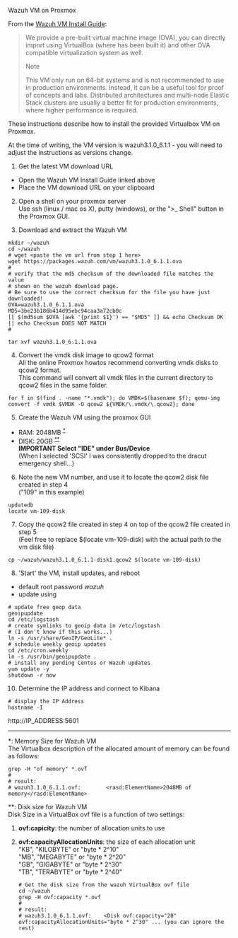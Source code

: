 Wazuh VM on Proxmox

From the [Wazuh VM Install Guide](https://documentation.wazuh.com/current/installation-guide/virtual-machine.html):

> We provide a pre-built virtual machine image (OVA), you can directly import using VirtualBox (where has been built it) and other OVA compatible virtualization system as well.  
> 
> Note  
> 
> This VM only run on 64-bit systems and is not recommended to use in production environments. Instead, it can be a useful tool for proof of concepts and labs. Distributed architectures and multi-node Elastic Stack clusters are usually a better fit for production environments, where higher performance is required.

These instructions describe how to install the provided Virtualbox VM on Proxmox.

At the time of writing, the VM version is wazuh3.1.0_6.1.1 - you will need to adjust the instructions as versions change.

1. Get the latest VM download URL
  - Open the Wazuh VM Install Guide linked above
  - Place the VM download URL on your clipboard
  
2. Open a shell on your proxmox server  
   Use ssh (linux / mac os X), putty (windows), or the ">_ Shell" button in the Proxmox GUI.

3. Download and extract the Wazuh VM

  ```
  mkdir ~/wazuh
  cd ~/wazuh
  # wget <paste the vm url from step 1 here>
  wget https://packages.wazuh.com/vm/wazuh3.1.0_6.1.1.ova
  #
  # verify that the md5 checksum of the downloaded file matches the value 
  # shown on the wazuh download page.
  # Be sure to use the correct checksum for the file you have just downloaded!
  OVA=wazuh3.1.0_6.1.1.ova
  MD5=3be23b186b414d95ebc94caa3a72cb0c
  [[ $(md5sum $OVA |awk '{print $1}') == "$MD5" ]] && echo Checksum OK || echo Checksum DOES NOT MATCH
  #
  
  tar xvf wazuh3.1.0_6.1.1.ova
 ```

4. Convert the vmdk disk image to qcow2 format  
   All the online Proxmox howtos recommend converting vmdk disks to qcow2 format.  
   This command will convert all vmdk files in the current directory to qcow2 files in the same folder.  
  ```
  for f in $(find . -name "*.vmdk"); do VMDK=$(basename $f); qemu-img convert -f vmdk $VMDK -O qcow2 ${VMDK/\.vmdk/\.qcow2}; done
  ```

5. Create the Wazuh VM using the proxmox GUI
  - RAM: 2048MB <sup>[*](#ramsize)</sup>
  - DISK: 20GB <sup>[**](#disksize)</sup>   
     **IMPORTANT Select "IDE" under Bus/Device**  
     (When I selected 'SCSI' I was consistently dropped to the dracut emergency shell...)

6. Note the new VM number, and use it to locate the qcow2 disk file created in step 4  
   ("109" in this example)

  ```
  updatedb
  locate vm-109-disk
  ```

7. Copy the qcow2 file created in step 4 on top of the qcow2 file created in step 5  
   (Feel free to replace $(locate vm-109-disk) with the actual path to the vm disk file)

  ```
  cp ~/wazuh/wazuh3.1.0_6.1.1-disk1.qcow2 $(locate vm-109-disk)
  ```

8. 'Start' the VM, install updates, and reboot
  - default root password *wazuh*
  - update using

  ```
  # update free geop data
  geoipupdate
  cd /etc/logstash
  # create symlinks to geoip data in /etc/logstash
  # (I don't know if this works...)
  ln -s /usr/share/GeoIP/GeoLite* .
  # schedule weekly geoip updates
  cd /etc/cron.weekly
  ln -s /usr/bin/geoipupdate .
  # install any pending Centos or Wazuh updates
  yum update -y
  shutdown -r now
  ```


10. Determine the IP address and connect to Kibana  
   
   ```
   # display the IP Address
   hostname -I
   ```
   
   http://IP_ADDRESS:5601
   
---

<a name="ramsize">*</a>: Memory Size for Wazuh VM  
   The Virtualbox description of the allocated amount of memory can be found as follows:  
   ```
   grep -H "of memory" *.ovf
   #
   # result:
   # wazuh3.1.0_6.1.1.ovf:        <rasd:ElementName>2048MB of memory</rasd:ElementName>
   ```

<a name="disksize">**</a>: Disk size for Wazuh VM  
   Disk Size in a VirtualBox ovf file is a function of two settings:  
1. **ovf:capicity**: the number of allocation units to use  
2. **ovf:capacityAllocationUnits**: the size of each allocation unit  
   "KB", "KILOBYTE" or "byte * 2^10"  
   "MB", "MEGABYTE" or "byte * 2^20"  
   "GB", "GIGABYTE" or "byte * 2^30"  
   "TB", "TERABYTE" or "byte * 2^40"  
     
   ```
   # Get the disk size from the wazuh VirtualBox ovf file
   cd ~/wazuh
   grep -H ovf:capacity *.ovf
   #
   # result:
   # wazuh3.1.0_6.1.1.ovf:    <Disk ovf:capacity="20" ovf:capacityAllocationUnits="byte * 2^30" ... (you can ignore the rest)
   ```
